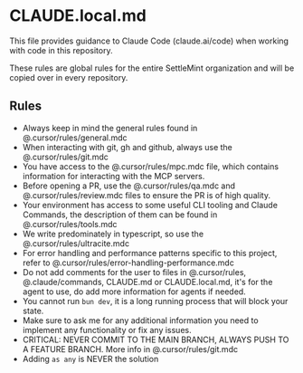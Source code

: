 # CLAUDE.local.md

This file provides guidance to Claude Code (claude.ai/code) when working with
code in this repository.

These rules are global rules for the entire SettleMint organization and will be
copied over in every repository.

## Rules

- Always keep in mind the general rules found in @.cursor/rules/general.mdc
- When interacting with git, gh and github, always use the
  @.cursor/rules/git.mdc
- You have access to the @.cursor/rules/mpc.mdc file, which contains information
  for interacting with the MCP servers.
- Before opening a PR, use the @.cursor/rules/qa.mdc and
  @.cursor/rules/review.mdc files to ensure the PR is of high quality.
- Your environment has access to some useful CLI tooling and Claude Commands,
  the description of them can be found in @.cursor/rules/tools.mdc
- We write predominately in typescript, so use the @.cursor/rules/ultracite.mdc
- For error handling and performance patterns specific to this project, refer to
  @.cursor/rules/error-handling-performance.mdc
- Do not add comments for the user to files in @.cursor/rules,
  @.claude/commands, CLAUDE.md or CLAUDE.local.md, it's for the agent to use, do
  add more information for agents if needed.
- You cannot run `bun dev`, it is a long running process that will block your
  state.
- Make sure to ask me for any additional information you need to implement any
  functionality or fix any issues.
- CRITICAL: NEVER COMMIT TO THE MAIN BRANCH, ALWAYS PUSH TO A FEATURE BRANCH.
  More info in @.cursor/rules/git.mdc
- Adding `as any` is NEVER the solution
